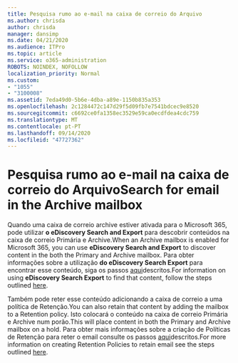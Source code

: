 ```yaml
---
title: Pesquisa rumo ao e-mail na caixa de correio do Arquivo
ms.author: chrisda
author: chrisda
manager: dansimp
ms.date: 04/21/2020
ms.audience: ITPro
ms.topic: article
ms.service: o365-administration
ROBOTS: NOINDEX, NOFOLLOW
localization_priority: Normal
ms.custom:
- "1055"
- "3100008"
ms.assetid: 7eda49d0-5b6e-4dba-a89e-1150b835a353
ms.openlocfilehash: 2c1284472c147d29f5d09fb7e7541bdcec9e8520
ms.sourcegitcommit: c6692ce0fa1358ec3529e59ca0ecdfdea4cdc759
ms.translationtype: MT
ms.contentlocale: pt-PT
ms.lasthandoff: 09/14/2020
ms.locfileid: "47727362"
---
```

# <a name="search-for-email-in-the-archive-mailbox"></a><span data-ttu-id="3e6eb-102">Pesquisa rumo ao e-mail na caixa de correio do Arquivo</span><span class="sxs-lookup"><span data-stu-id="3e6eb-102">Search for email in the Archive mailbox</span></span>

<span data-ttu-id="3e6eb-103">Quando uma caixa de correio archive estiver ativada para o Microsoft 365, pode utilizar **o eDiscovery Search and Export** para descobrir conteúdos na caixa de correio Primária e Archive.</span><span class="sxs-lookup"><span data-stu-id="3e6eb-103">When an Archive mailbox is enabled for Microsoft 365, you can use **eDiscovery Search and Export** to discover content in the both the Primary and Archive mailbox.</span></span> <span data-ttu-id="3e6eb-104">Para obter informações sobre a utilização **do eDiscovery Search Export** para encontrar esse conteúdo, siga os passos [aqui](https://docs.microsoft.com/microsoft-365/compliance/export-search-results)descritos.</span><span class="sxs-lookup"><span data-stu-id="3e6eb-104">For information on using **eDiscovery Search Export** to find that content, follow the steps outlined [here](https://docs.microsoft.com/microsoft-365/compliance/export-search-results).</span></span>
  
<span data-ttu-id="3e6eb-105">Também pode reter esse conteúdo adicionando a caixa de correio a uma política de Retenção.</span><span class="sxs-lookup"><span data-stu-id="3e6eb-105">You can also retain that content by adding the mailbox to a Retention policy.</span></span> <span data-ttu-id="3e6eb-106">Isto colocará o conteúdo na caixa de correio Primária e Archive num porão.</span><span class="sxs-lookup"><span data-stu-id="3e6eb-106">This will place content in both the Primary and Archive mailbox on a hold.</span></span> <span data-ttu-id="3e6eb-107">Para obter mais informações sobre a criação de Políticas de Retenção para reter o email consulte os passos [aqui](https://docs.microsoft.com/microsoft-365/compliance/retention-policies)descritos.</span><span class="sxs-lookup"><span data-stu-id="3e6eb-107">For more information on creating Retention Policies to retain email see the steps outlined [here](https://docs.microsoft.com/microsoft-365/compliance/retention-policies).</span></span>
  